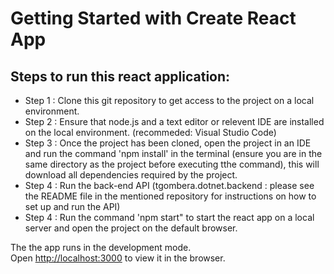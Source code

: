 # Getting Started with Create React App

## Steps to run this react application:

- Step 1 : Clone this git repository to get access to the project on a local environment.
- Step 2 : Ensure that node.js and a text editor or relevent IDE are installed on the local environment. (recommeded: Visual Studio Code)
- Step 3 : Once the project has been cloned, open the project in an IDE and run the command 'npm install' in the terminal (ensure you are in the same directory as the project before executing tthe command), this will download all dependencies required by the project.
- Step 4 : Run the back-end API (tgombera.dotnet.backend : please see the README file in the mentioned repository for instructions on how to set up and run the API) 
- Step 4 : Run the command 'npm start" to start the react app on a local server and open the project on the default browser.


The the app runs in the development mode.\
Open [http://localhost:3000](http://localhost:3000) to view it in the browser.
